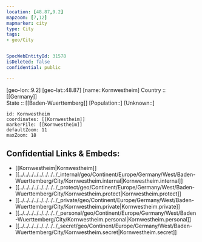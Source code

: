 ```yaml
---
location: [48.87,9.2] 
mapzoom: [7,12] 
mapmarker: city 
type: City
tags:
- geo/City


SpocWebEntityId: 31578
isDeleted: false
confidential: public

---
```

[geo-lon::9.2] 
[geo-lat::48.87] 
[name::Kornwestheim] 
Country :: [[Germany]]  
State :: [[Baden-Wuerttemberg]] 
[Population::] 
[Unknown::] 


```leaflet
id: Kornwestheim
coordinates: [[Kornwestheim]] 
markerFile: [[Kornwestheim]] 
defaultZoom: 11 
maxZoom: 18
```


## Confidential Links & Embeds: 
- [[Kornwestheim|Kornwestheim]]  
- [[../../../../../../../../_internal/geo/Continent/Europe/Germany/West/Baden-Wuerttemberg/City/Kornwestheim.internal|Kornwestheim.internal]] 
- [[../../../../../../../../_protect/geo/Continent/Europe/Germany/West/Baden-Wuerttemberg/City/Kornwestheim.protect|Kornwestheim.protect]] 
- [[../../../../../../../../_private/geo/Continent/Europe/Germany/West/Baden-Wuerttemberg/City/Kornwestheim.private|Kornwestheim.private]] 
- [[../../../../../../../../_personal/geo/Continent/Europe/Germany/West/Baden-Wuerttemberg/City/Kornwestheim.personal|Kornwestheim.personal]] 
- [[../../../../../../../../_secret/geo/Continent/Europe/Germany/West/Baden-Wuerttemberg/City/Kornwestheim.secret|Kornwestheim.secret]] 
